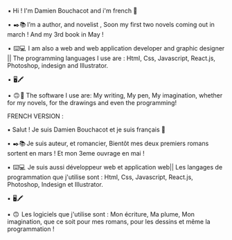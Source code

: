  
 ▪️ Hi ! I'm Damien Bouchacot and i'm french 👋

 ▪️  ✒️📚  I’m a author, and novelist , Soon my first two novels coming out in march ! And my 3rd book in May !
 
 ▪️  ⌨️💻  I am also a web and web application developer and graphic designer || The programming languages I use are : Html, Css, Javascript, React.js, Photoshop, indesign and Illustrator.
 
 ▪️  🖥️🖍️  
 
 ▪️  🙃 🧰   The software I use are: My writing, My pen, My imagination, whether for my novels, for the drawings and even the programming! 


FRENCH VERSION : 

▪️ Salut ! Je suis Damien Bouchacot et je suis français 👋

▪️  ✒️📚  Je suis auteur, et romancier, Bientôt mes deux premiers romans sortent en mars ! Et mon 3eme ouvrage en mai !
 
▪️  ⌨️💻  Je suis aussi développeur web et application web|| Les langages de programmation que j'utilise sont : Html, Css, Javascript, React.js, Photoshop, Indesign et Illustrator.
 
▪️  🖥️🖍️  
 
▪️  🙃  Les logiciels que j'utilise sont : Mon écriture, Ma plume, Mon imagination, que ce soit pour mes romans, pour les dessins et même la programmation !
